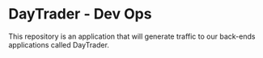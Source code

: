 # DayTrader - Dev Ops

This repository is an application that will generate traffic to our back-ends applications called DayTrader.

